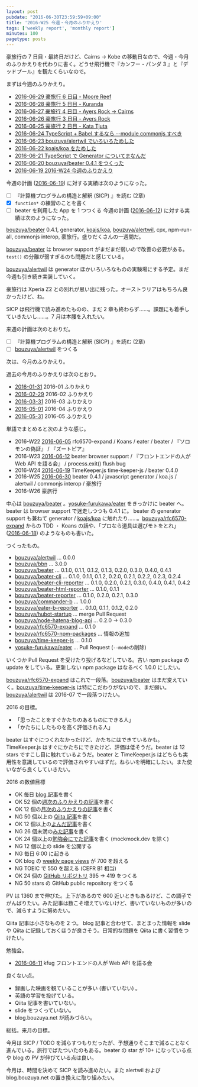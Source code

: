 ```yaml
---
layout: post
pubdate: "2016-06-30T23:59:59+09:00"
title: '2016-W25 今週・今月のふりかえり'
tags: ['weekly report', 'monthly report']
minutes: 100
pagetype: posts
---
```

豪旅行の 7 日目・最終日だけど、Cairns -> Kobe の移動日なので、今週・今月のふりかえりを代わりに書く。どうせ飛行機で『カンフー・パンダ 3 』と『デッドプール』を観たくらいなので。

まずは今週のふりかえり。

- [2016-06-29 豪旅行 6 日目 - Moore Reef][2016-06-29]
- [2016-06-28 豪旅行 5 日目 - Kuranda][2016-06-28]
- [2016-06-27 豪旅行 4 日目 - Ayers Rock -> Cairns][2016-06-27]
- [2016-06-26 豪旅行 3 日目 - Ayers Rock][2016-06-26]
- [2016-06-25 豪旅行 2 日目 - Kata Tjuta][2016-06-25]
- [2016-06-24 TypeScript + Babel するなら --module commonjs すべき][2016-06-24]
- [2016-06-23 bouzuya/alertwil でいろいろためした][2016-06-23]
- [2016-06-22 koajs/koa をためした][2016-06-22]
- [2016-06-21 TypeScript で Generator についてまなんだ][2016-06-21]
- [2016-06-20 bouzuya/beater 0.4.1 をつくった][2016-06-20]
- [2016-06-19 2016-W24 今週のふりかえり][2016-06-19]

今週の計画 ([2016-06-19][]) に対する実績は次のようになった。

- [ ] 『計算機プログラムの構造と解釈 (SICP) 』を読む (2章)
- [x] `function*` の練習のことを書く
- [ ] beater を利用した App を 1 つつくる
今週の計画 ([2016-06-12][]) に対する実績は次のようになった。

[bouzuya/beater][] 0.4.1, generator, [koajs/koa][], [bouzuya/alertwil][], cpx, npm-run-all, commonjs interop, 豪旅行。盛りだくさんの一週間だ。

[bouzuya/beater][] は browser support がまだまだ弱いので改善の必要がある。`test()` の分離が弱すぎるのも問題だと感じている。

[bouzuya/alertwil][] は generator ほかいろいろなものの実験場にする予定。まだ今週も引き続き実装していく。

豪旅行は Xperia Z2 との別れが思い出に残った。オーストラリアはもちろん良かったけど、ね。

SICP は飛行機で読み進めたものの、まだ 2 章も終わらず……。課題にも着手していきたいし……。7 月は本腰を入れたい。

来週の計画は次のとおりだ。

- [ ] 『計算機プログラムの構造と解釈 (SICP) 』を読む (2章)
- [ ] [bouzuya/alertwil][] をつくる

次は、今月のふりかえり。

過去の今月のふりかえりは次のとおり。

- [2016-01-31][] 2016-01 ふりかえり
- [2016-02-29][] 2016-02 ふりかえり
- [2016-03-31][] 2016-03 ふりかえり
- [2016-05-01][] 2016-04 ふりかえり
- [2016-05-31][] 2016-05 ふりかえり

単語でまとめると次のような感じ。

- 2016-W22 [2016-06-05][] rfc6570-expand / Koans / eater / beater / 『ソロモンの偽証』 / 『ズートピア』
- 2016-W23 [2016-06-12][] beater browser support / 『フロントエンドの人が Web API を語る会』 / process.exit() flush bug
- 2016-W24 [2016-06-19][] TimeKeeper.js time-keeper-js / beater 0.4.0
- 2016-W25 [2016-06-30][] beater 0.4.1 / javascript generator / koa.js / alertwil / commonjs interop / 豪旅行
- 2016-W26 豪旅行

中心は [bouzuya/beater][] 。[yosuke-furukawa/eater][] をきっかけに beater へ。beater は browser support で迷走しつつも 0.4.1 に。 beater の generator support も兼ねて generator / [koajs/koa][] に触れたり……。[bouzuya/rfc6570-expand][] からの TDD ・ Koans の話や、「プロなら道具は選びモトをとれ」 ([2016-06-18][]) のようなものも書いた。

つくったもの。

- [bouzuya/alertwil][] ... 0.0.0
- [bouzuya/bbn][] ... 3.0.0
- [bouzuya/beater][] ... 0.1.0, 0.1.1, 0.1.2, 0.1.3, 0.2.0, 0.3.0, 0.4.0, 0.4.1
- [bouzuya/beater-cli][] ... 0.1.0, 0.1.1, 0.1.2, 0.2.0, 0.2.1, 0.2.2, 0.2.3, 0.2.4
- [bouzuya/beater-cli-reporter][] ... 0.1.0, 0.2.0, 0.2.1, 0.3.0, 0.4.0, 0.4.1, 0.4.2
- [bouzuya/beater-html-reporter][] ... 0.1.0, 0.1.1
- [bouzuya/beater-reporter][] ... 0.1.0, 0.2.0, 0.2.1, 0.3.0
- [bouzuya/commander-b][] ... 1.0.0
- [bouzuya/eater-b-reporter][] ... 0.1.0, 0.1.1, 0.1.2, 0.2.0
- [bouzuya/hubot-startup][] ... merge Pull Request
- [bouzuya/node-hatena-blog-api][] ... 0.2.0 -> 0.3.0
- [bouzuya/rfc6570-expand][] ... 0.1.0
- [bouzuya/rfc6570-npm-packages][] ... 情報の追加
- [bouzuya/time-keeper-js][] ... 0.1.0
- [yosuke-furukawa/eater][] ... Pull Request (`--mode`の削除)

いくつか Pull Request を受けたり投げるなどしている。古い npm package の update をしている。更新しない npm package はなるべく 1.0.0 にしたい。

[bouzuya/rfc6570-expand][] はこれで一段落。[bouzuya/beater][] はまだ変えていく。[bouzuya/time-keeper-js][] は特にこだわりがないので、まだ弱い。[bouzuya/alertwil][] は 2016-07 で一段落つけたい。

2016 の目標。

- 「思ったことをすぐかたちのあるものにできる人」
- 「かたちにしたものを高く評価される人」

beater はすぐにつくれなかったけど、かたちにはできているかも。TimeKeeper.js はすぐにかたちにできたけど、評価は低そうだ。beater は 12 stars ですこし目に触れているようだ。beater と TimeKeeper.js はどちらも実用性を意識しているので評価されやすいはずだ。ねらいを明確にしたい。また使いながら良くしていきたい。

2016 の数値目標

- OK 毎日 [blog 記事](http://graph.hatena.ne.jp/bouzuya/bbn-entries-all/)を書く
- OK 52 個の[週次のふりかえりの記事](http://graph.hatena.ne.jp/bouzuya/bbn-entries-weekly-report/)を書く
- OK 12 個の[月次のふりかえりの記事](http://graph.hatena.ne.jp/bouzuya/bbn-entries-monthly-report/)を書く
- NG 50 個以上の [Qiita 記事](http://graph.hatena.ne.jp/bouzuya/qiita-items/)を書く
- OK 12 個以上の[よんだ記事](http://graph.hatena.ne.jp/bouzuya/bbn-entries-book/)を書く
- NG 26 個未満の[みた記事](http://graph.hatena.ne.jp/bouzuya/bbn-entries-movie/)を書く
- OK 24 個以上の[勉強会にでた記事](bbn-entries-event)を書く (mockmock.dev を除く)
- NG 12 個以上の slide を公開する
- NG 毎日 6:00 に起きる
- OK blog の [weekly page views](http://graph.hatena.ne.jp/bouzuya/weekly-pageviews/)  が 700 を超える
- NG TOEIC で 550 を超える (CEFR B1 相当)
- OK 24 個の [GitHub リポジトリ](http://graph.hatena.ne.jp/bouzuya/GitHub%20Public%20Repos/) 395 → 419 をつくる
- NG 50 stars の GitHub public repository をつくる

PV は 1360 まで伸びた。上下があるので 600 近いときもあるけど、この調子でがんばりたい。みた記事は数こそ増えていないけど、書いていないものが多いので、減らすように努めたい。

Qiita 記事は小さなものを 2 つ。 blog 記事と合わせて、まとまった情報を slide や Qiita に記録しておくほうが良さそう。日常的な問題を Qiita に書く習慣をつけたい。

勉強会。

- [2016-06-11][] kfug フロントエンドの人が Web API を語る会

良くない点。

- 録画した映画を観ていることが多い (書いていない) 。
- 英語の学習を投げている。
- Qiita 記事を書いていない。
- slide をつくっていない。
- blog.bouzuya.net が読みづらい。

総括。来月の目標。

今月は SICP / TODO を減らすつもりだったが、予想通りそこまで減ることなく進んでいる。旅行でばたついたのもある。beater の star が 10+ になっている点や blog の PV が伸びている点は良い。

今月は、時間を決めて SICP を読み進めたい。また alertwil および blog.bouzuya.net の置き換えに取り組みたい。

[2016-01-31]: http://blog.bouzuya.net/2016/01/31/
[2016-02-29]: http://blog.bouzuya.net/2016/02/29/
[2016-03-31]: http://blog.bouzuya.net/2016/03/31/
[2016-05-01]: http://blog.bouzuya.net/2016/05/01/
[2016-05-31]: http://blog.bouzuya.net/2016/05/31/
[2016-06-05]: http://blog.bouzuya.net/2016/06/05/
[2016-06-11]: http://blog.bouzuya.net/2016/06/11/
[2016-06-12]: http://blog.bouzuya.net/2016/06/12/
[2016-06-18]: http://blog.bouzuya.net/2016/06/18/
[2016-06-19]: http://blog.bouzuya.net/2016/06/19/
[2016-06-20]: http://blog.bouzuya.net/2016/06/20/
[2016-06-21]: http://blog.bouzuya.net/2016/06/21/
[2016-06-22]: http://blog.bouzuya.net/2016/06/22/
[2016-06-23]: http://blog.bouzuya.net/2016/06/23/
[2016-06-24]: http://blog.bouzuya.net/2016/06/24/
[2016-06-25]: http://blog.bouzuya.net/2016/06/25/
[2016-06-26]: http://blog.bouzuya.net/2016/06/26/
[2016-06-27]: http://blog.bouzuya.net/2016/06/27/
[2016-06-28]: http://blog.bouzuya.net/2016/06/28/
[2016-06-29]: http://blog.bouzuya.net/2016/06/29/
[2016-06-30]: http://blog.bouzuya.net/2016/06/30/
[bouzuya/alertwil]: https://github.com/bouzuya/alertwil
[bouzuya/bbn]: https://github.com/bouzuya/bbn
[bouzuya/beater-cli-reporter]: https://github.com/bouzuya/beater-cli-reporter
[bouzuya/beater-cli]: https://github.com/bouzuya/beater-cli
[bouzuya/beater-html-reporter]: https://github.com/bouzuya/beater-html-reporter
[bouzuya/beater-reporter]: https://github.com/bouzuya/beater-reporter
[bouzuya/beater]: https://github.com/bouzuya/beater
[bouzuya/commander-b]: https://github.com/bouzuya/commander-b
[bouzuya/eater-b-reporter]: https://github.com/bouzuya/eater-b-reporter
[bouzuya/hubot-startup]: https://github.com/bouzuya/hubot-startup
[bouzuya/node-hatena-blog-api]: https://github.com/bouzuya/node-hatena-blog-api
[bouzuya/rfc6570-expand]: https://github.com/bouzuya/rfc6570-expand
[bouzuya/rfc6570-npm-packages]: https://github.com/bouzuya/rfc6570-npm-packages
[bouzuya/time-keeper-js]: https://github.com/bouzuya/time-keeper-js
[koajs/koa]: https://github.com/koajs/koa
[yosuke-furukawa/eater]: https://github.com/yosuke-furukawa/eater

